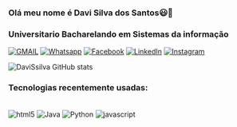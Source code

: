 ### Olá meu nome é Davi Silva dos Santos😃🖖

### Universitario Bacharelando em Sistemas da informação 





[![GMAIL](https://img.shields.io/badge/Gmail-D14836?style=for-the-badge&logo=gmail&logoColor=white)](https://mail.google.com/mail/u/gssj9264@gmail.com)
[![Whatsapp](https://img.shields.io/badge/WhatsApp-25D366?style=for-the-badge&logo=whatsapp&logoColor=white)](https://api.whatsapp.com/send?phone=5583993733830&text=Ol%C3%A1%2C%20em%20que%20posso%20lhe%20ajudar%3F)
[![Facebook](https://img.shields.io/badge/Facebook-1877F2?style=for-the-badge&logo=facebook&logoColor=white)](https://www.facebook.com/profile.php?id=100008116187012)
[![LinkedIn](https://img.shields.io/badge/LinkedIn-0077B5?style=for-the-badge&logo=linkedin&logoColor=white)](https://www.linkedin.com/in/davi-silva-089331222)
[![Instagram](https://img.shields.io/badge/Instagram-E4405F?style=for-the-badge&logo=instagram&logoColor=white)](https://www.instagram.com/davisilva_silva81/)

![DaviSsilva GitHub stats](https://github-readme-stats.vercel.app/api?username=DaviSsilva&show_icons=true&theme=gruvbox)


### Tecnologias recentemente usadas:

<div style="display: inline_block"><br/>
    <img align ="center" alt="html5" src="https://img.shields.io/badge/HTML5-E34F26?style=for-the-badge&logo=html5&logoColor=white" />
    <img align ="center" alt="Java" src="https://img.shields.io/badge/Java-ED8B00?style=for-the-badge&logo=java&logoColor=white" />
    <img align ="center" alt="Python" src="https://img.shields.io/badge/Python-3776AB?style=for-the-badge&logo=python&logoColor=white" />
    <img align ="center" alt="javascript" src="https://img.shields.io/badge/JavaScript-323330?style=for-the-badge&logo=javascript&logoColor=F7DF1E" />
</div>
